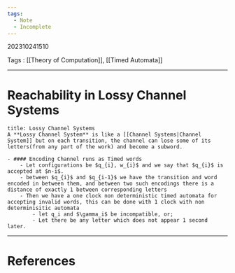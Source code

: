 ```yaml
---
tags:
  - Note
  - Incomplete
---
```

202310241510

Tags : [[Theory of Computation]], [[Timed Automata]]

---
# Reachability in Lossy Channel Systems

```ad-note
title: Lossy Channel Systems
A **Lossy Channel System** is like a [[Channel Systems|Channel System]] but on each transition, the channel can lose some of its letters(from any part of the work) and become a subword.
```

```ad-todo
- #### Encoding Channel runs as Timed words
	- Let configurations be $q_{i}, w_{i}$ and we say that $q_{i}$ is accepted at $n-i$.
	- between $q_{i}$ and $q_{i-1}$ we have the transition and word encoded in between them, and between two such encodings there is a distance of exactly 1 between corresponding letters
	- Then we have a one clock non deterministic timed automata for accepting invalid words, this can be done with 1 clock with non determinisitic automata
		- let q_i and $\gamma_i$ be incompatible, or;
		- Let there be any letter which does not appear 1 second later.
```

---
# References
